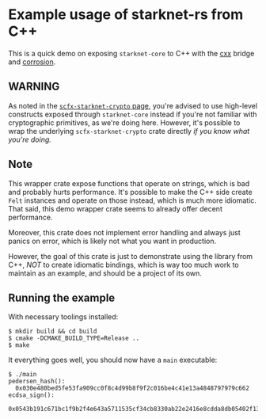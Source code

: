 # Example usage of starknet-rs from C++

This is a quick demo on exposing `starknet-core` to C++ with the [cxx](https://github.com/dtolnay/cxx) bridge and [corrosion](https://github.com/corrosion-rs/corrosion).

## **WARNING**

As noted in the [`scfx-starknet-crypto` page](../../scfx-starknet-crypto/), you're advised to use high-level constructs exposed through `starknet-core` instead if you're not familiar with cryptographic primitives, as we're doing here. However, it's possible to wrap the underlying `scfx-starknet-crypto` crate directly _if you know what you're doing._

## Note

This wrapper crate expose functions that operate on strings, which is bad and probably hurts performance. It's possible to make the C++ side create `Felt` instances and operate on those instead, which is much more idiomatic. That said, this demo wrapper crate seems to already offer decent performance.

Moreover, this crate does not implement error handling and always just panics on error, which is likely not what you want in production.

However, the goal of this crate is just to demonstrate using the library from C++, _NOT_ to create idiomatic bindings, which is way too much work to maintain as an example, and should be a project of its own.

## Running the example

With necessary toolings installed:

```console
$ mkdir build && cd build
$ cmake -DCMAKE_BUILD_TYPE=Release ..
$ make
```

It everything goes well, you should now have a `main` executable:

```console
$ ./main
pedersen_hash():
  0x030e480bed5fe53fa909cc0f8c4d99b8f9f2c016be4c41e13a4848797979c662
ecdsa_sign():
  0x0543b191c671bc1f9b2f4e643a5711535cf34cb8330ab22e2416e8cdda8db05402f139920a75d2209e972b1bf82dc72e4c1edb8355fdbae7b4910ea7c32e70e2
```
